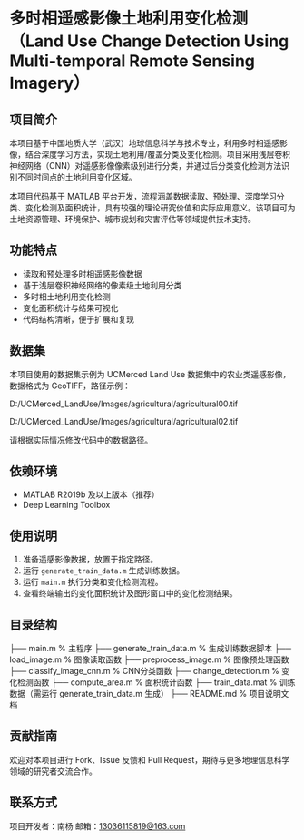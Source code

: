# 多时相遥感影像土地利用变化检测（Land Use Change Detection Using Multi-temporal Remote Sensing Imagery）

## 项目简介

本项目基于中国地质大学（武汉）地球信息科学与技术专业，利用多时相遥感影像，结合深度学习方法，实现土地利用/覆盖分类及变化检测。项目采用浅层卷积神经网络（CNN）对遥感影像像素级别进行分类，并通过后分类变化检测方法识别不同时间点的土地利用变化区域。

本项目代码基于 MATLAB 平台开发，流程涵盖数据读取、预处理、深度学习分类、变化检测及面积统计，具有较强的理论研究价值和实际应用意义。该项目可为土地资源管理、环境保护、城市规划和灾害评估等领域提供技术支持。

## 功能特点

- 读取和预处理多时相遥感影像数据
- 基于浅层卷积神经网络的像素级土地利用分类
- 多时相土地利用变化检测
- 变化面积统计与结果可视化
- 代码结构清晰，便于扩展和复现

## 数据集

本项目使用的数据集示例为 UCMerced Land Use 数据集中的农业类遥感影像，数据格式为 GeoTIFF，路径示例：

D:/UCMerced_LandUse/Images/agricultural/agricultural00.tif

D:/UCMerced_LandUse/Images/agricultural/agricultural02.tif


请根据实际情况修改代码中的数据路径。

## 依赖环境

- MATLAB R2019b 及以上版本（推荐）
- Deep Learning Toolbox

## 使用说明

1. 准备遥感影像数据，放置于指定路径。
2. 运行 `generate_train_data.m` 生成训练数据。
3. 运行 `main.m` 执行分类和变化检测流程。
4. 查看终端输出的变化面积统计及图形窗口中的变化检测结果。

## 目录结构

├── main.m % 主程序
├── generate_train_data.m % 生成训练数据脚本
├── load_image.m % 图像读取函数
├── preprocess_image.m % 图像预处理函数
├── classify_image_cnn.m % CNN分类函数
├── change_detection.m % 变化检测函数
├── compute_area.m % 面积统计函数
├── train_data.mat % 训练数据（需运行 generate_train_data.m 生成）
├── README.md % 项目说明文档


## 贡献指南

欢迎对本项目进行 Fork、Issue 反馈和 Pull Request，期待与更多地理信息科学领域的研究者交流合作。

## 联系方式

项目开发者：南杨
邮箱：13036115819@163.com
